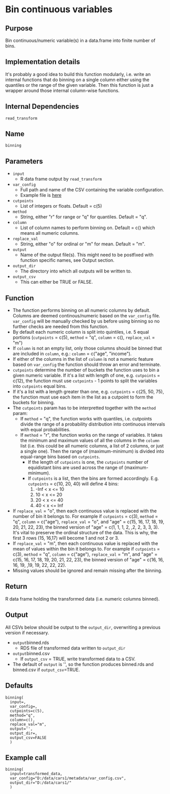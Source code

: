 # Bin continuous variables

## Purpose
Bin continuous/numeric variable(s) in a data.frame into finite number of bins.

## Implementation details 
It's probably a good idea to build this function modularly, i.e. write an internal functions that do binning on a single column either using the quantiles or the range of the given variable. Then this function is just a wrapper around those internal column-wise functions.

## Internal Dependencies
`read_transform`

## Name
`binning`

## Parameters
* `input`
  * R data frame output by `read_transform`
* `var_config`
  * Full path and name of the CSV containing the variable configuration.
  * Example file is [here](../example_metadata_files/var_config.csv)
* `cutpoints`
  * List of integers or floats. Default = c(5)
* `method`
  * String, either "r" for range or "q" for quantiles. Default = "q".
* `column`
  * List of column names to perform binning on. Default = c() which means all numeric columns.
* `replace_val`
  * String, either "o" for ordinal or "m" for mean. Default = "m".
* `output`
  * Name of the output file(s). This might need to be postfixed with function specific names, see Output section.
* `output_dir`
  * The directory into which all outputs will be written to.
* `output_csv`
  * This can either be TRUE or FALSE.

## Function

* The function performs binning on all numeric columns by default. Columns are deemed continous/numeric based on the `var_config` file. `var_config` will be manually checked by us before using binning so no further checks are needed from this function.
* By default each numeric column is split into quintiles, i.e. 5 equal portions (`cutpoints` = c(5), `method` = "q", `column` = c(), `replace_val` = "m")
* If `column` is not an empty list, only those columns should be binned that are included in `column`, e.g.: `column` = c("age", "income"). 
* If either of the columns in the list of `column` is not a numeric feature based on `var_config` the function should throw an error and terminate.
* `cutpoints` determine the number of buckets the function uses to bin a given numeric variable. If it's a list with length of one, e.g. `cutpoints` = c(12), the function must use `cutpoints` - 1 points to split the variables into `cutpoints` equal bins.
* If it's a list with a length greater than one, e.g. `cutpoints` = c(25, 50, 75), the function must use each item in the list as a cutpoint to form the buckets for binning.
* The `cutpoints` param has to be interpretted together with the `method` param:
  * If `method` = "q", the function works with quantiles, i.e. cutpoints divide the range of a probability distribution into continuous intervals with equal probabilities. 
  * If `method` = "r", the function works on the range of variables. It takes the minimum and maximum values of all the columns in the `column` list (i.e. this could be all numeric columns, a list of 2 columns, or just a single one). Then the range of (maximum-minimum) is divided into equal-range bins based on `cutpoints`. 
    * If the length of `cutpoints` is one, the `cutpoints` number of equidistant bins are used across the range of (maximum-minimum). 
    * If `cutpoints` is a list, then the bins are formed accordingly. E.g. `cutpoints` = c(10, 20, 40) will define 4 bins: 
      1. -Inf < x <=  10
      2. 10 < x <= 20
      3. 20 < x <= 40
      4. 40 < x <= Inf
* If `replace_val` = "o", then each continuous value is replaced with the number of bin it belongs to. For example if `cutpoints` = c(3), `method` = "q", `column` = c("age"), `replace_val` = "o", and "age" = c(15, 16, 17, 18, 19, 20, 21, 22, 23), the binned version of "age" = c(1, 1, 1, 2, ,2, 2, 3, 3, 3). It's vital to preserve the ordinal structure of the data. This is why, the first 3 rows (15, 16,17) will become 1 and not 2 or 3. 
* If `replace_val` = "m", then each continuous value is replaced with the mean of values within the bin it belongs to. For example if `cutpoints` = c(3), `method` = "q", `column` = c("age"), `replace_val` = "m", and "age" = c(15, 16, 17, 18, 19, 20, 21, 22, 23), the binned version of "age" = c(16, 16, 16, 19, ,19, 19, 22, 22, 22).
* Missing values should be ignored and remain missing after the binning.

## Return
R data frame holding the transformed data (i.e. numeric columns binned).

## Output
All CSVs below should be output to the `output_dir`, overwriting a previous version if necessary.
* `output`binned.rds
  * RDS file of transformed data written to `output_dir`
* `output`binned.csv
  * If `output_csv` = TRUE, write transformed data to a CSV.
* The default of `output` is '', so the function produces binned.rds and binned.csv if `output_csv`=TRUE.

## Defaults
```
binning(
  input=,
  var_config=,
  cutpoints=c(5),
  method="q",
  column=c(),
  replace_val="m",
  output='',
  output_dir=,
  output_csv=FALSE
  )  
```

## Example call
```
binning(
  input=transformed_data,
  var_config="D:/data/cars1/metadata/var_config.csv",
  output_dir="D:/data/cars1/"
  )  
```